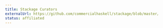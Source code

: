 ```yaml
---
title: Stackage Curators
externalUrl: https://github.com/commercialhaskell/stackage/blob/master/CURATORS.md
status: affiliated
---
```

